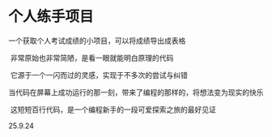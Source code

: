 # 个人练手项目
  一个获取个人考试成绩的小项目，可以将成绩导出成表格

​	非常原始也非常简陋，是看一眼就能明白原理的代码

​	它源于一个一闪而过的灵感，实现于不多次的尝试与纠错

​	当代码在屏幕上成功运行的那一刻，带来了编程的那样的，将想法变为现实的快乐

​	这短短百行代码，是一个编程新手的一段可爱探索之旅的最好见证

  25.9.24
